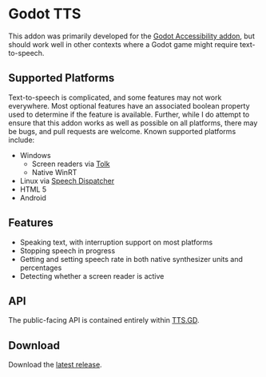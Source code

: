 # Godot TTS

This addon was primarily developed for the [Godot Accessibility addon](https://github.com/lightsoutgames/godot-accessibility), but should work well in other contexts where a Godot game might require text-to-speech.

## Supported Platforms

Text-to-speech is complicated, and some features may not work everywhere. Most optional features have an associated boolean property used to determine if the feature is available. Further, while I do attempt to ensure that this addon works as well as possible on all platforms, there may be bugs, and pull requests are welcome. Known supported platforms include:

* Windows
  * Screen readers via [Tolk](https://github.com/dkager/tolk/)
  * Native WinRT
* Linux via [Speech Dispatcher](https://freebsoft.org/speechd)
* HTML 5
* Android

## Features

* Speaking text, with interruption support on most platforms
* Stopping speech in progress
* Getting and setting speech rate in both native synthesizer units and percentages
* Detecting whether a screen reader is active

## API

The public-facing API is contained entirely within [TTS.GD](TTS.GD).

## Download

Download the [latest release](https://github.com/lightsoutgames/godot-tts/releases).